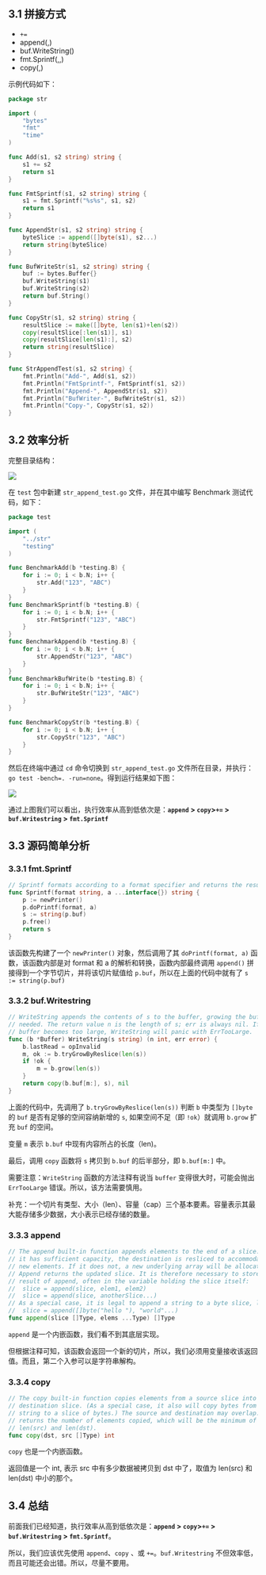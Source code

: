
## 3.1 拼接方式

* `+=`
* append(,)
* buf.WriteString()
* fmt.Sprintf(,,)
* copy(,)

示例代码如下：

```go
package str

import (
	"bytes"
	"fmt"
	"time"
)

func Add(s1, s2 string) string {
	s1 += s2
	return s1
}

func FmtSprintf(s1, s2 string) string {
	s1 = fmt.Sprintf("%s%s", s1, s2)
	return s1
}

func AppendStr(s1, s2 string) string {
	byteSlice := append([]byte(s1), s2...)
	return string(byteSlice)
}

func BufWriteStr(s1, s2 string) string {
	buf := bytes.Buffer{}
	buf.WriteString(s1)
	buf.WriteString(s2)
	return buf.String()
}

func CopyStr(s1, s2 string) string {
	resultSlice := make([]byte, len(s1)+len(s2))
	copy(resultSlice[:len(s1)], s1)
	copy(resultSlice[len(s1):], s2)
	return string(resultSlice)
}

func StrAppendTest(s1, s2 string) {
	fmt.Println("Add-", Add(s1, s2))
	fmt.Println("FmtSprintf-", FmtSprintf(s1, s2))
	fmt.Println("Append-", AppendStr(s1, s2))
	fmt.Println("BufWriter-", BufWriteStr(s1, s2))
	fmt.Println("Copy-", CopyStr(s1, s2))
}
```

## 3.2 效率分析

完整目录结构：

![](pics/3-2-目录结构.png)

在 `test` 包中新建 `str_append_test.go` 文件，并在其中编写 Benchmark 测试代码，如下：

```go
package test

import (
	"../str"
	"testing"
)

func BenchmarkAdd(b *testing.B) {
	for i := 0; i < b.N; i++ {
		str.Add("123", "ABC")
	}
}
func BenchmarkSprintf(b *testing.B) {
	for i := 0; i < b.N; i++ {
		str.FmtSprintf("123", "ABC")
	}
}
func BenchmarkAppend(b *testing.B) {
	for i := 0; i < b.N; i++ {
		str.AppendStr("123", "ABC")
	}
}
func BenchmarkBufWrite(b *testing.B) {
	for i := 0; i < b.N; i++ {
		str.BufWriteStr("123", "ABC")
	}
}

func BenchmarkCopyStr(b *testing.B) {
	for i := 0; i < b.N; i++ {
		str.CopyStr("123", "ABC")
	}
}
```

然后在终端中通过 `cd` 命令切换到 `str_append_test.go` 文件所在目录，并执行：` go test -bench=. -run=none`。得到运行结果如下图：

![](pics/3-1-效率测试.png)

通过上图我们可以看出，执行效率从高到低依次是：**`append` > `copy`>`+=` > `buf.Writestring` > `fmt.Sprintf`**

## 3.3 源码简单分析

### 3.3.1 fmt.Sprintf

```go
// Sprintf formats according to a format specifier and returns the resulting string.
func Sprintf(format string, a ...interface{}) string {
	p := newPrinter()
	p.doPrintf(format, a)
	s := string(p.buf)
	p.free()
	return s
}
```

该函数先构建了一个 `newPrinter()` 对象，然后调用了其 `doPrintf(format, a)` 函数，该函数内部是对 format 和 a 的解析和转换，函数内部最终调用 `append()` 拼接得到一个字节切片，并将该切片赋值给 `p.buf`，所以在上面的代码中就有了 `s := string(p.buf)`

### 3.3.2 buf.Writestring

```go
// WriteString appends the contents of s to the buffer, growing the buffer as
// needed. The return value n is the length of s; err is always nil. If the
// buffer becomes too large, WriteString will panic with ErrTooLarge.
func (b *Buffer) WriteString(s string) (n int, err error) {
	b.lastRead = opInvalid
	m, ok := b.tryGrowByReslice(len(s))
	if !ok {
		m = b.grow(len(s))
	}
	return copy(b.buf[m:], s), nil
}
```

上面的代码中，先调用了 `b.tryGrowByReslice(len(s))` 判断 `b` 中类型为 `[]byte` 的 `buf` 是否有足够的空间容纳新增的 `s`, 如果空间不足（即 `!ok`）就调用 `b.grow` 扩充 `buf` 的空间。

变量 `m` 表示 `b.buf` 中现有内容所占的长度（len)。

最后，调用 `copy` 函数将 `s` 拷贝到 `b.buf` 的后半部分，即 `b.buf[m:]` 中。

需要注意：`WriteString` 函数的方法注释有说当 `buffer` 变得很大时，可能会抛出 `ErrTooLarge` 错误。所以，该方法需要慎用。

补充：一个切片有类型、大小（len）、容量（cap）三个基本要素。容量表示其最大能存储多少数据，大小表示已经存储的数量。

### 3.3.3 append

```go
// The append built-in function appends elements to the end of a slice. If
// it has sufficient capacity, the destination is resliced to accommodate the
// new elements. If it does not, a new underlying array will be allocated.
// Append returns the updated slice. It is therefore necessary to store the
// result of append, often in the variable holding the slice itself:
//	slice = append(slice, elem1, elem2)
//	slice = append(slice, anotherSlice...)
// As a special case, it is legal to append a string to a byte slice, like this:
//	slice = append([]byte("hello "), "world"...)
func append(slice []Type, elems ...Type) []Type
```

`append` 是一个内嵌函数，我们看不到其底层实现。

但根据注释可知，该函数会返回一个新的切片，所以，我们必须用变量接收该返回值。而且，第二个入参可以是字符串解构。

### 3.3.4 copy

```go
// The copy built-in function copies elements from a source slice into a
// destination slice. (As a special case, it also will copy bytes from a
// string to a slice of bytes.) The source and destination may overlap. Copy
// returns the number of elements copied, which will be the minimum of
// len(src) and len(dst).
func copy(dst, src []Type) int
```

`copy` 也是一个内嵌函数。

返回值是一个 int, 表示 src 中有多少数据被拷贝到 dst 中了，取值为 len(src) 和 len(dst) 中小的那个。

## 3.4 总结

前面我们已经知道，执行效率从高到低依次是：**`append` > `copy`>`+=` > `buf.Writestring` > `fmt.Sprintf`**。

所以，我们应该优先使用 `append`、`copy` 、或 `+=`。`buf.Writestring` 不但效率低，而且可能还会出错。所以，尽量不要用。


